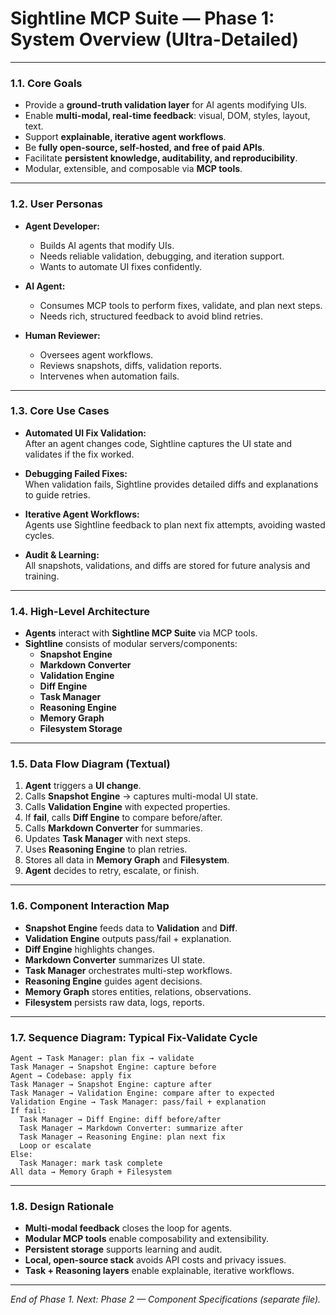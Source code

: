 # Sightline MCP Suite — Phase 1: System Overview (Ultra-Detailed)

---

### 1.1. **Core Goals**

- Provide a **ground-truth validation layer** for AI agents modifying UIs.
- Enable **multi-modal, real-time feedback**: visual, DOM, styles, layout, text.
- Support **explainable, iterative agent workflows**.
- Be **fully open-source, self-hosted, and free of paid APIs**.
- Facilitate **persistent knowledge, auditability, and reproducibility**.
- Modular, extensible, and composable via **MCP tools**.

---

### 1.2. **User Personas**

- **Agent Developer:**  
  - Builds AI agents that modify UIs.  
  - Needs reliable validation, debugging, and iteration support.  
  - Wants to automate UI fixes confidently.

- **AI Agent:**  
  - Consumes MCP tools to perform fixes, validate, and plan next steps.  
  - Needs rich, structured feedback to avoid blind retries.

- **Human Reviewer:**  
  - Oversees agent workflows.  
  - Reviews snapshots, diffs, validation reports.  
  - Intervenes when automation fails.

---

### 1.3. **Core Use Cases**

- **Automated UI Fix Validation:**  
  After an agent changes code, Sightline captures the UI state and validates if the fix worked.

- **Debugging Failed Fixes:**  
  When validation fails, Sightline provides detailed diffs and explanations to guide retries.

- **Iterative Agent Workflows:**  
  Agents use Sightline feedback to plan next fix attempts, avoiding wasted cycles.

- **Audit & Learning:**  
  All snapshots, validations, and diffs are stored for future analysis and training.

---

### 1.4. **High-Level Architecture**

- **Agents** interact with **Sightline MCP Suite** via MCP tools.
- **Sightline** consists of modular servers/components:
  - **Snapshot Engine**
  - **Markdown Converter**
  - **Validation Engine**
  - **Diff Engine**
  - **Task Manager**
  - **Reasoning Engine**
  - **Memory Graph**
  - **Filesystem Storage**

---

### 1.5. **Data Flow Diagram (Textual)**

1. **Agent** triggers a **UI change**.
2. Calls **Snapshot Engine** → captures multi-modal UI state.
3. Calls **Validation Engine** with expected properties.
4. If **fail**, calls **Diff Engine** to compare before/after.
5. Calls **Markdown Converter** for summaries.
6. Updates **Task Manager** with next steps.
7. Uses **Reasoning Engine** to plan retries.
8. Stores all data in **Memory Graph** and **Filesystem**.
9. **Agent** decides to retry, escalate, or finish.

---

### 1.6. **Component Interaction Map**

- **Snapshot Engine** feeds data to **Validation** and **Diff**.
- **Validation Engine** outputs pass/fail + explanation.
- **Diff Engine** highlights changes.
- **Markdown Converter** summarizes UI state.
- **Task Manager** orchestrates multi-step workflows.
- **Reasoning Engine** guides agent decisions.
- **Memory Graph** stores entities, relations, observations.
- **Filesystem** persists raw data, logs, reports.

---

### 1.7. **Sequence Diagram: Typical Fix-Validate Cycle**

```
Agent → Task Manager: plan fix → validate
Task Manager → Snapshot Engine: capture before
Agent → Codebase: apply fix
Task Manager → Snapshot Engine: capture after
Task Manager → Validation Engine: compare after to expected
Validation Engine → Task Manager: pass/fail + explanation
If fail:
  Task Manager → Diff Engine: diff before/after
  Task Manager → Markdown Converter: summarize after
  Task Manager → Reasoning Engine: plan next fix
  Loop or escalate
Else:
  Task Manager: mark task complete
All data → Memory Graph + Filesystem
```

---

### 1.8. **Design Rationale**

- **Multi-modal feedback** closes the loop for agents.
- **Modular MCP tools** enable composability and extensibility.
- **Persistent storage** supports learning and audit.
- **Local, open-source stack** avoids API costs and privacy issues.
- **Task + Reasoning layers** enable explainable, iterative workflows.

---

*End of Phase 1. Next: Phase 2 — Component Specifications (separate file).*
